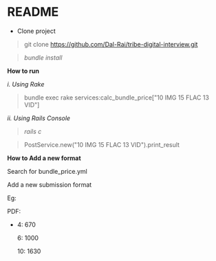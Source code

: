 # README
- Clone project 
> git clone https://github.com/Dal-Rai/tribe-digital-interview.git

> _bundle install_


**How to run** 

_i. Using Rake_

> bundle exec rake services:calc_bundle_price["10 IMG 15 FLAC 13 VID"]

_ii. Using Rails Console_
> _rails c_

> PostService.new("10 IMG 15 FLAC 13 VID").print_result


**How to Add a new format**

Search for bundle_price.yml

Add a new submission format

Eg:

PDF:

  - 4: 670
  
    6: 1000
    
    10: 1630

